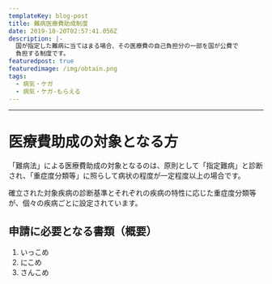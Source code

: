 ```yaml
---
templateKey: blog-post
title: 難病医療費助成制度
date: 2019-10-20T02:57:41.056Z
description: |-
  国が指定した難病に当てはまる場合、その医療費の自己負担分の一部を国が公費で
  負担する制度です。
featuredpost: true
featuredimage: /img/obtain.png
tags:
  - 病気・ケガ
  - 病気・ケガ-もらえる
---
```

- - -

# 医療費助成の対象となる方

「難病法」による医療費助成の対象となるのは、原則として「指定難病」と診断され、「重症度分類等」に照らして病状の程度が一定程度以上の場合です。

確立された対象疾病の診断基準とそれぞれの疾病の特性に応じた重症度分類等が、個々の疾病ごとに設定されています。

## 申請に必要となる書類（概要）

1. いっこめ
2. にこめ
3. さんこめ
